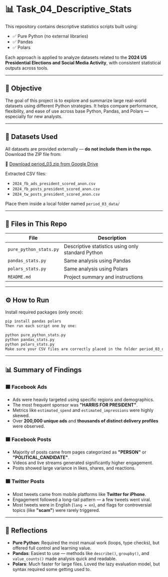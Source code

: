 # 📊 Task_04_Descriptive_Stats

This repository contains descriptive statistics scripts built using:

- ✅ Pure Python (no external libraries)
- ✅ Pandas
- ✅ Polars

Each approach is applied to analyze datasets related to the **2024 US Presidential Elections and Social Media Activity**, with consistent statistical outputs across tools.

---

## 🎯 Objective

The goal of this project is to explore and summarize large real-world datasets using different Python strategies. It helps compare performance, flexibility, and ease of use across base Python, Pandas, and Polars — especially for new analysts.

---

## 📁 Datasets Used

All datasets are provided externally — **do not include them in the repo**. Download the ZIP file from:

🔗 [Download period_03.zip from Google Drive](https://drive.google.com/file/d/1Jq0fPb-tq76Ee_RtM58fT0_M3o-JDBwe/view?usp=sharing)

Extracted CSV files:
- `2024_fb_ads_president_scored_anon.csv`
- `2024_fb_posts_president_scored_anon.csv`
- `2024_tw_posts_president_scored_anon.csv`

Place them inside a local folder named `period_03_data/`

---

## 🧾 Files in This Repo

| File                 | Description                                        |
|----------------------|----------------------------------------------------|
| `pure_python_stats.py` | Descriptive statistics using only standard Python |
| `pandas_stats.py`      | Same analysis using Pandas                        |
| `polars_stats.py`      | Same analysis using Polars                        |
| `README.md`            | Project summary and instructions                  |

---

## ⚙️ How to Run

Install required packages (only once):

```bash
pip install pandas polars
Then run each script one by one:

python pure_python_stats.py
python pandas_stats.py
python polars_stats.py
Make sure your CSV files are correctly placed in the folder period_03_data/.
```


---

## 📊 Summary of Findings

### 🟦 Facebook Ads
- Ads were heavily targeted using specific regions and demographics.
- The most frequent sponsor was **"HARRIS FOR PRESIDENT"**.
- Metrics like `estimated_spend` and `estimated_impressions` were highly skewed.
- Over **200,000 unique ads** and **thousands of distinct delivery profiles** were observed.

### 🟦 Facebook Posts
- Majority of posts came from pages categorized as **"PERSON"** or **"POLITICAL_CANDIDATE"**.
- Videos and live streams generated significantly higher engagement.
- Posts showed large variance in likes, shares, and reactions.

### 🟦 Twitter Posts
- Most tweets came from mobile platforms like **Twitter for iPhone**.
- Engagement followed a long-tail pattern — a few tweets went viral.
- Most tweets were in English (`lang = en`), and flags for controversial topics (like **"scam"**) were rarely triggered.

---

## 💭 Reflections

- **Pure Python**: Required the most manual work (loops, type checks), but offered full control and learning value.
- **Pandas**: Easiest to use — methods like `describe()`, `groupby()`, and `value_counts()` made analysis quick and readable.
- **Polars**: Much faster for large files. Loved the lazy evaluation model, but syntax required some getting used to.


